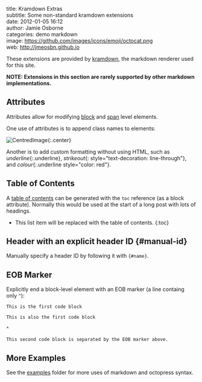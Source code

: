 title:        Kramdown Extras  
subtitle:     Some non-standard kramdown extensions  
date:         2012-01-05 16:12  
author:       Jamie Osborne  
categories:   demo markdown  
image:        https://github.com/images/icons/emoji/octocat.png  
web:          http://jmeosbn.github.io  

These extensions are provided by [kramdown], the markdown renderer used for this site.

**NOTE: Extensions in this section are rarely supported by other markdown implementations.**

[kramdown]: http://kramdown.rubyforge.org/quickref.html

<!-- more -->


## Attributes

Attributes allow for modifying [block] and [span] level elements.

[block]: http://kramdown.rubyforge.org/quickref.html#block-attributes
[span]: http://kramdown.rubyforge.org/quickref.html#inline-attributes

One use of attributes is to append class names to elements:

![CentredImage](https://github.com/images/icons/emoji/octocat.png){:.center}

Another is to add custom formatting without using HTML, such as *underline*{:.underline},
*strikeout*{: style="text-decoration: line-through"}, and *colour*{:.underline style="color: red"}.


## Table of Contents

A [table of contents] can be generated with the `toc` reference (as a block attribute).
Normally this would be used at the start of a long post with lots of headings.

* This list item will be replaced with the table of contents.
{:toc}

[table of contents]: http://kramdown.rubyforge.org/converter/html.html#toc


## Header with an explicit header ID  {#manual-id}

Manually specify a header ID by following it with `{#name}`.


## EOB Marker

Explicitly end a block-level element with an EOB marker (a line containg only `^`):

    This is the first code block

    This is also the first code block
^

    This second code block is separated by the EOB marker above.


## More Examples

See the [examples](.) folder for more uses of markdown and octopress syntax.
